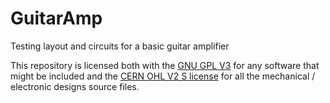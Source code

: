# GuitarAmp
Testing layout and circuits for a basic guitar amplifier

This repository is licensed both with the [GNU GPL V3](LICENSE) for any software that might be included and the [CERN OHL V2 S license](https://ohwr.org/project/cernohl/-/wikis/uploads/819d71bea3458f71fba6cf4fb0f2de6b/cern_ohl_s_v2.txt) for all the mechanical / electronic designs source files.
